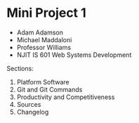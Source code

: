 # Mini Project 1 
* Adam Adamson
* Michael Maddaloni
* Professor Williams
* NJIT IS 601 Web Systems Development

Sections:
1. Platform Software
2. Git and Git Commands
3. Productivity and Competitiveness
4. Sources
5. Changelog

